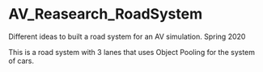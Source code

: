 # AV_Reasearch_RoadSystem
Different ideas to built a road system for an AV simulation. Spring 2020

This is a road system with 3 lanes that uses Object Pooling for the system of cars.
